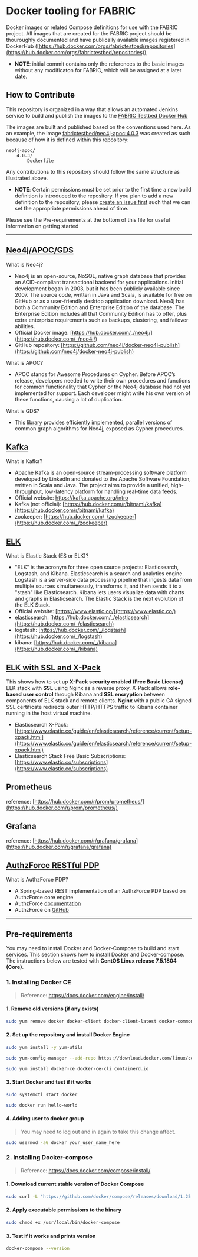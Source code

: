 # Docker tooling for FABRIC

Docker images or related Compose definitions for use with the FABRIC project. All images that are created for the FABRIC project should be thouroughly documented and have publically available images registered in DockerHub ([https://hub.docker.com/orgs/fabrictestbed/repositories](https://hub.docker.com/orgs/fabrictestbed/repositories))

- **NOTE**: initial commit contains only the references to the basic images without any modificaton for FABRIC, which will be assigned at a later date.

## How to Contribute

This repository is organized in a way that allows an automated Jenkins service to build and publish the images to the [FABRIC Testbed Docker Hub](https://hub.docker.com/orgs/fabrictestbed/repositories)

The images are built and published based on the conventions used here. As an example, the image [fabrictestbed/neo4j-apoc:4.0.3](https://hub.docker.com/repository/docker/fabrictestbed/neo4j-apoc) was created as such because of how it is defined within this repository:

```console
neo4j-apoc/
    4.0.3/
        Dockerfile
```

Any contributions to this repository should follow the same structure as illustrated above.

- **NOTE**: Certain permissions must be set prior to the first time a new build definition is introduced to the repository. If you plan to add a new definition to the repository, please [create an issue first](https://github.com/fabric-testbed/fabric-docker-images/issues) such that we can set the appropriate permissions ahead of time.

Please see the Pre-requirements at the bottom of this file for useful information on getting started

---

## [Neo4j/APOC/GDS](neo4j)

What is Neo4j?

- Neo4j is an open-source, NoSQL, native graph database that provides an ACID-compliant transactional backend for your applications. Initial development began in 2003, but it has been publicly available since 2007. The source code, written in Java and Scala, is available for free on GitHub or as a user-friendly desktop application download. Neo4j has both a Community Edition and Enterprise Edition of the database. The Enterprise Edition includes all that Community Edition has to offer, plus extra enterprise requirements such as backups, clustering, and failover abilities.
- Official Docker image: [https://hub.docker.com/_/neo4j/](https://hub.docker.com/_/neo4j/)
- GitHub repository: [https://github.com/neo4j/docker-neo4j-publish](https://github.com/neo4j/docker-neo4j-publish)

What is APOC?

- APOC stands for Awesome Procedures on Cypher. Before APOC’s release, developers needed to write their own procedures and functions for common functionality that Cypher or the Neo4j database had not yet implemented for support. Each developer might write his own version of these functions, causing a lot of duplication.

What is GDS?

- This [library](https://neo4j.com/docs/graph-data-science/current/introduction/) provides efficiently implemented, parallel versions of common graph algorithms for Neo4j, exposed as Cypher procedures.

## [Kafka](kafka)

What is Kafka?

- Apache Kafka is an open-source stream-processing software platform developed by LinkedIn and donated to the Apache Software Foundation, written in Scala and Java. The project aims to provide a unified, high-throughput, low-latency platform for handling real-time data feeds.
- Official website: https://kafka.apache.org/intro
- Kafka (not official): [https://hub.docker.com/r/bitnami/kafka](https://hub.docker.com/r/bitnami/kafka)
- zookeeper: [https://hub.docker.com/_/zookeeper](https://hub.docker.com/_/zookeeper)

## [ELK](elk)

What is Elastic Stack (ES or ELK)?

- "ELK" is the acronym for three open source projects: Elasticsearch, Logstash, and Kibana. Elasticsearch is a search and analytics engine. Logstash is a server‑side data processing pipeline that ingests data from multiple sources simultaneously, transforms it, and then sends it to a "stash" like Elasticsearch. Kibana lets users visualize data with charts and graphs in Elasticsearch. The Elastic Stack is the next evolution of the ELK Stack.
- Official website: [https://www.elastic.co/](https://www.elastic.co/)
- elasticsearch: [https://hub.docker.com/_/elasticsearch](https://hub.docker.com/_/elasticsearch)
- logstash: [https://hub.docker.com/_/logstash](https://hub.docker.com/_/logstash)
- kibana: [https://hub.docker.com/_/kibana](https://hub.docker.com/_/kibana)

## [ELK with SSL and X-Pack](elk-ssl-xpack)

This shows how to set up **X-Pack security enabled (Free Basic License)** ELK stack with **SSL** using Nginx as a reverse proxy. X-Pack allows **role-based user control** through Kibana and **SSL encryption** between components of ELK stack and remote clients. **Nginx** with a public CA signed SSL certificate redirects outer HTTP/HTTPS traffic to Kibana container running in the host virtual machine.

- Elasticsearch X-Pack: [https://www.elastic.co/guide/en/elasticsearch/reference/current/setup-xpack.html](https://www.elastic.co/guide/en/elasticsearch/reference/current/setup-xpack.html)
- Elasticsearch Stack Free Basic Subscriptions: [https://www.elastic.co/subscriptions](https://www.elastic.co/subscriptions)
## Prometheus

reference: [https://hub.docker.com/r/prom/prometheus/](https://hub.docker.com/r/prom/prometheus/)

## Grafana

reference: [https://hub.docker.com/r/grafana/grafana](https://hub.docker.com/r/grafana/grafana)

## [AuthzForce RESTful PDP](authzforce-pdp/)

What is AuthzForce PDP?
- A Spring-based REST implementation of an AuthzForce PDP based on AuthzForce core engine
- AuthzForce [documentation](https://authzforce-ce-fiware.readthedocs.io/en/latest/)
- AuthzForce on [GitHub](https://github.com/authzforce)

---

## Pre-requirements
You may need to install Docker and Docker-Compose to build and start services. This section shows how to install Docker and Docker-compose. The instructions below are tested with **CentOS Linux release 7.5.1804 (Core)**.

### 1. Installing Docker CE
> Reference: https://docs.docker.com/engine/install/

#### 1. Remove old versions (if any exists)

```bash
sudo yum remove docker docker-client docker-client-latest docker-common docker-latest docker-latest-logrotate docker-logrotate docker-engine
```

#### 2. Set up the repository and install Docker Engine
```bash
sudo yum install -y yum-utils

sudo yum-config-manager --add-repo https://download.docker.com/linux/centos/docker-ce.repo

sudo yum install docker-ce docker-ce-cli containerd.io
```

#### 3. Start Docker and test if it works

```bash
sudo systemctl start docker

sudo docker run hello-world
```

#### 4. Adding user to docker group 

> You may need to log out and in again to take this change affect. 

```bash
sudo usermod -aG docker your_user_name_here
```

### 2. Installing Docker-compose

> Reference: https://docs.docker.com/compose/install/

#### 1. Download current stable version of Docker Compose

```bash
sudo curl -L "https://github.com/docker/compose/releases/download/1.25.5/docker-compose-$(uname -s)-$(uname -m)" -o /usr/local/bin/docker-compose
```

#### 2. Apply executable permissions to the binary

```bash
sudo chmod +x /usr/local/bin/docker-compose
```

#### 3. Test if it works and prints version 

```bash
docker-compose --version
```

